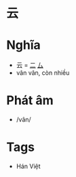 # 云

# Nghĩa
* 云 = [二](二.md) [厶](厶.md)
* vân vân, còn nhiều

# Phát âm
* /vân/

# Tags
* Hán Việt

<script>window.HANZI_FIELD='云';</script>
